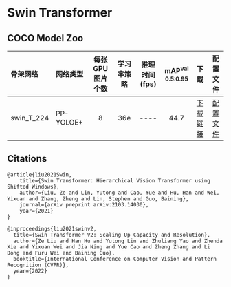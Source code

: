 # Swin Transformer

## COCO Model Zoo

| 骨架网络             | 网络类型       | 每张GPU图片个数 | 学习率策略 |推理时间(fps) | mAP<sup>val<br>0.5:0.95 |                           下载                          | 配置文件 |
| :------------------- | :------------- | :-----: | :-----: | :------------: | :-----: | :-----------------------------------------------------: | :-----: |
| swin_T_224 | PP-YOLOE+       |    8    |   36e    |     ----     |  44.7  | [下载链接](https://paddledet.bj.bcebos.com/models/ppyoloe_plus_swin_tiny_36e_coco.pdparams) | [配置文件](./ppyoloe_plus_swin_tiny_36e_coco.yml) |


## Citations
```
@article{liu2021Swin,
    title={Swin Transformer: Hierarchical Vision Transformer using Shifted Windows},
    author={Liu, Ze and Lin, Yutong and Cao, Yue and Hu, Han and Wei, Yixuan and Zhang, Zheng and Lin, Stephen and Guo, Baining},
    journal={arXiv preprint arXiv:2103.14030},
    year={2021}
}

@inproceedings{liu2021swinv2,
  title={Swin Transformer V2: Scaling Up Capacity and Resolution},
  author={Ze Liu and Han Hu and Yutong Lin and Zhuliang Yao and Zhenda Xie and Yixuan Wei and Jia Ning and Yue Cao and Zheng Zhang and Li Dong and Furu Wei and Baining Guo},
  booktitle={International Conference on Computer Vision and Pattern Recognition (CVPR)},
  year={2022}
}
```
